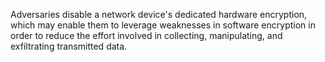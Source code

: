 Adversaries disable a network device's dedicated hardware encryption, which may enable them to leverage weaknesses in software encryption in order to reduce the effort involved in collecting, manipulating, and exfiltrating transmitted data.
